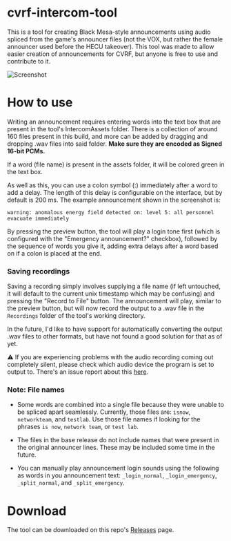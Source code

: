 # cvrf-intercom-tool

This is a tool for creating Black Mesa-style announcements using audio spliced from the game's announcer files (not the VOX, but rather the female announcer used before the HECU takeover). This tool was made to allow easier creation of announcements for CVRF, but anyone is free to use and contribute to it.

![Screenshot](https://i.imgur.com/M6Wt0Fx.png)

# How to use

Writing an announcement requires entering words into the text box that are present in the tool's IntercomAssets folder. There is a collection of around 160 files present in this build, and more can be added by dragging and dropping .wav files into said folder. **Make sure they are encoded as Signed 16-bit PCMs.**

If a word (file name) is present in the assets folder, it will be colored green in the text box.

As well as this, you can use a colon symbol (:) immediately after a word to add a delay. The length of this delay is configurable on the interface, but by default is 200 ms. The example announcement shown in the screenshot is:

```
warning: anomalous energy field detected on: level 5: all personnel evacuate immediately
```

By pressing the preview button, the tool will play a login tone first (which is configured with the "Emergency announcement?" checkbox), followed by the sequence of words you give it, adding extra delays after a word based on if a colon is placed at the end.

### Saving recordings

Saving a recording simply involves supplying a file name (if left untouched, it will default to the current unix timestamp which may be confusing) and pressing the "Record to File" button. The announcement will play, similar to the preview button, but will now record the output to a .wav file in the `Recordings` folder of the tool's working directory.

In the future, I'd like to have support for automatically converting the output .wav files to other formats, but have not found a good solution for that as of yet.

⚠️ If you are experiencing problems with the audio recording coming out completely silent, please check which audio device the program is set to output to. There's an issue report about this [here](https://github.com/the-sink/cvrf-intercom-tool/issues/1).

### Note: File names

* Some words are combined into a single file because they were unable to be spliced apart seamlessly. Currently, those files are: ``isnow``, ``networkteam``, and ``testlab``. Use those file names if looking for the phrases ``is now``, ``network team``, or ``test lab``.

* The files in the base release do not include names that were present in the original announcer lines. These may be included some time in the future.

* You can manually play announcement login sounds using the following as words in you announcement text: ``_login_normal``, ``_login_emergency``, ``_split_normal``, and ``_split_emergency``.



# Download

The tool can be downloaded on this repo's [Releases](https://github.com/the-sink/cvrf-intercom-tool/releases) page.
